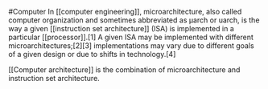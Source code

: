 #Computer 
In [[computer engineering]], microarchitecture, also called computer organization and sometimes abbreviated as µarch or uarch, is the way a given [[instruction set architecture]] (ISA) is implemented in a particular [[processor]].[1] A given ISA may be implemented with different microarchitectures;[2][3] implementations may vary due to different goals of a given design or due to shifts in technology.[4]

[[Computer architecture]] is the combination of microarchitecture and instruction set architecture.

